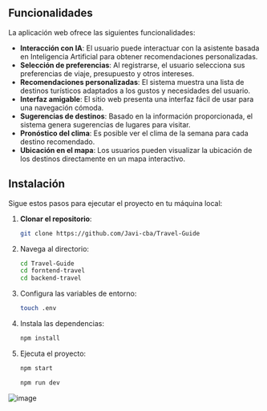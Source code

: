 ## Funcionalidades

La aplicación web ofrece las siguientes funcionalidades:

- **Interacción con IA**: El usuario puede interactuar con la asistente basada en Inteligencia Artificial para obtener recomendaciones personalizadas.
- **Selección de preferencias**: Al registrarse, el usuario selecciona sus preferencias de viaje, presupuesto y otros intereses.
- **Recomendaciones personalizadas**: El sistema muestra una lista de destinos turísticos adaptados a los gustos y necesidades del usuario.
- **Interfaz amigable**: El sitio web presenta una interfaz fácil de usar para una navegación cómoda.
- **Sugerencias de destinos**: Basado en la información proporcionada, el sistema genera sugerencias de lugares para visitar.
- **Pronóstico del clima**: Es posible ver el clima de la semana para cada destino recomendado.
- **Ubicación en el mapa**: Los usuarios pueden visualizar la ubicación de los destinos directamente en un mapa interactivo.

## Instalación

Sigue estos pasos para ejecutar el proyecto en tu máquina local:

1. **Clonar el repositorio**:

   ```bash
   git clone https://github.com/Javi-cba/Travel-Guide
   ```

2. Navega al directorio:
   ```bash
   cd Travel-Guide
   cd forntend-travel
   cd backend-travel
   ```
3. Configura las variables de entorno:
   ```bash
   touch .env
   ```
4. Instala las dependencias:

   ```bash
   npm install
   ```

5. Ejecuta el proyecto:
   ```bash
   npm start
   ```
   ```bash
   npm run dev
   ```


![image](https://i.giphy.com/lZc9Ia93phFTRRoR2J.webp)
